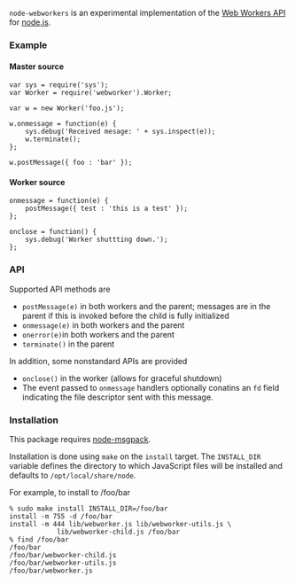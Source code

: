 `node-webworkers` is an experimental implementation of the [Web Workers
API](http://www.whatwg.org/specs/web-workers/current-work/) for
[node.js](http://nodejs.org).

### Example

#### Master source

    var sys = require('sys');
    var Worker = require('webworker').Worker;
    
    var w = new Worker('foo.js');
    
    w.onmessage = function(e) {
        sys.debug('Received mesage: ' + sys.inspect(e));
        w.terminate();
    };
    
    w.postMessage({ foo : 'bar' });

#### Worker source

    onmessage = function(e) {
        postMessage({ test : 'this is a test' });
    };
    
    onclose = function() {
        sys.debug('Worker shuttting down.');
    };

### API

Supported API methods are

   * `postMessage(e)` in both workers and the parent; messages are in the
     parent if this is invoked before the child is fully initialized
   * `onmessage(e)` in both workers and the parent
   * `onerror(e)`in both workers and the parent
   * `terminate()` in the parent

In addition, some nonstandard APIs are provided

   * `onclose()` in the worker (allows for graceful shutdown)
   * The event passed to `onmessage` handlers optionally conatins an `fd` field
     indicating the file descriptor sent with this message.

### Installation

This package requires [node-msgpack](http://github.com/pgriess/node-msgpack).

Installation is done using `make` on the `install` target. The `INSTALL_DIR`
variable defines the directory to which JavaScript files will be installed and
defaults to `/opt/local/share/node`.

For example, to install to /foo/bar

    % sudo make install INSTALL_DIR=/foo/bar
    install -m 755 -d /foo/bar
    install -m 444 lib/webworker.js lib/webworker-utils.js \
                lib/webworker-child.js /foo/bar
    % find /foo/bar
    /foo/bar
    /foo/bar/webworker-child.js
    /foo/bar/webworker-utils.js
    /foo/bar/webworker.js
